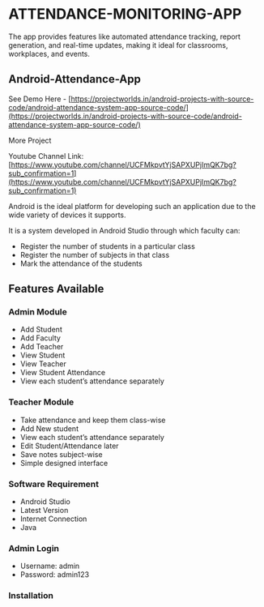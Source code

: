 # ATTENDANCE-MONITORING-APP

The app provides features like automated attendance tracking, report generation, and real-time updates, making it ideal for classrooms, workplaces, and events.

## Android-Attendance-App

See Demo Here - [https://projectworlds.in/android-projects-with-source-code/android-attendance-system-app-source-code/](https://projectworlds.in/android-projects-with-source-code/android-attendance-system-app-source-code/)

More Project

Youtube Channel Link: [https://www.youtube.com/channel/UCFMkpvtYjSAPXUPjImQK7bg?sub_confirmation=1](https://www.youtube.com/channel/UCFMkpvtYjSAPXUPjImQK7bg?sub_confirmation=1)

Android is the ideal platform for developing such an application due to the wide variety of devices it supports.

It is a system developed in Android Studio through which faculty can:
- Register the number of students in a particular class
- Register the number of subjects in that class
- Mark the attendance of the students

## Features Available

### Admin Module
- Add Student
- Add Faculty
- Add Teacher
- View Student
- View Teacher
- View Student Attendance
- View each student’s attendance separately

### Teacher Module
- Take attendance and keep them class-wise
- Add New student
- View each student’s attendance separately
- Edit Student/Attendance later
- Save notes subject-wise
- Simple designed interface

### Software Requirement
- Android Studio
- Latest Version
- Internet Connection
- Java

### Admin Login
- Username: admin
- Password: admin123

### Installation
